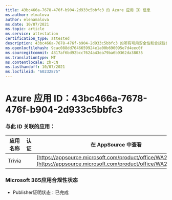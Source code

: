 ```yaml
---
title: 43bc466a-7678-476f-b904-2d933c5bbfc3 的 Azure 应用 ID 信息
ms.author: elmalova
author: elenamalova
ms.date: 10/07/2021
ms.topic: article
ms.service: attestation
certification_type: attested
description: 43bc466a-7678-476f-b904-2d933c5bbfc3 的所有可用安全性和合规性信息。
ms.openlocfilehash: 9cac088dd7646659924e1a00b690095e7d4eec0f
ms.sourcegitcommit: 4817af6bd92bcc7624a43ea79ba6b9362da38035
ms.translationtype: MT
ms.contentlocale: zh-CN
ms.lasthandoff: 10/07/2021
ms.locfileid: "60232875"
---
```

# <a name="azure-app-id-43bc466a-7678-476f-b904-2d933c5bbfc3"></a>Azure 应用 ID：43bc466a-7678-476f-b904-2d933c5bbfc3


### <a name="apps-associated-with-this-id"></a>与此 ID 关联的应用：
| **应用名称** | **认证** | **在 AppSource 中查看** |
|--------------|---------------|-----------------------|
| [Trivia](https://docs.microsoft.com/microsoft-365-app-certification/forward/WA200001956) |  | [https://appsource.microsoft.com/product/office/WA200001956](https://appsource.microsoft.com/product/office/WA200001956) |

### <a name="microsoft-365-app-compliance-status"></a>Microsoft 365应用合规性状态
- Publisher证明状态：已完成
